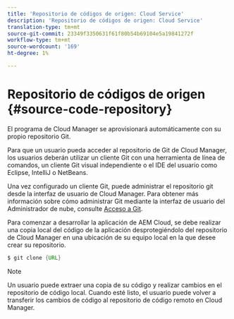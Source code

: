 ```yaml
---
title: 'Repositorio de códigos de origen: Cloud Service'
description: 'Repositorio de códigos de origen: Cloud Service'
translation-type: tm+mt
source-git-commit: 23349f3350631f61f80b54b69104e5a19841272f
workflow-type: tm+mt
source-wordcount: '169'
ht-degree: 1%

---
```



# Repositorio de códigos de origen {#source-code-repository}

El programa de Cloud Manager se aprovisionará automáticamente con su propio repositorio Git.

Para que un usuario pueda acceder al repositorio de Git de Cloud Manager, los usuarios deberán utilizar un cliente Git con una herramienta de línea de comandos, un cliente Git visual independiente o el IDE del usuario como Eclipse, IntelliJ o NetBeans.

Una vez configurado un cliente Git, puede administrar el repositorio git desde la interfaz de usuario de Cloud Manager. Para obtener más información sobre cómo administrar Git mediante la interfaz de usuario del Administrador de nube, consulte [Acceso a Git](/help/implementing/cloud-manager/accessing-git.md).

Para comenzar a desarrollar la aplicación de AEM Cloud, se debe realizar una copia local del código de la aplicación desprotegiéndolo del repositorio de Cloud Manager en una ubicación de su equipo local en la que desee crear su repositorio.

```java
$ git clone {URL}
```

>[!NOTE]
>
>Un usuario puede extraer una copia de su código y realizar cambios en el repositorio de código local. Cuando esté listo, el usuario puede volver a transferir los cambios de código al repositorio de código remoto en Cloud Manager.
